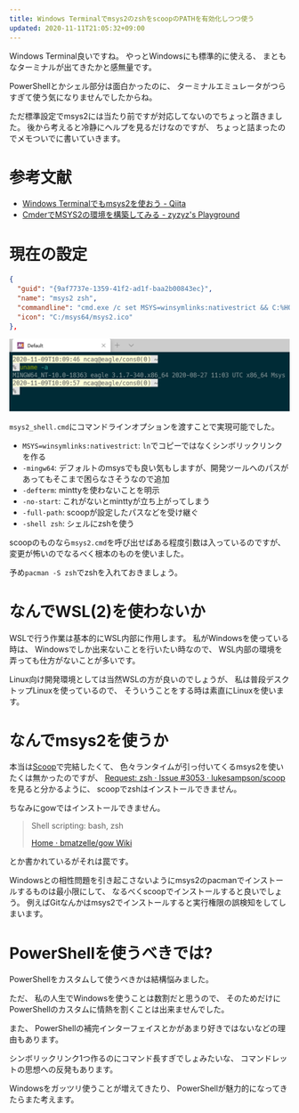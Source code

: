 ```yaml
---
title: Windows Terminalでmsys2のzshをscoopのPATHを有効化しつつ使う
updated: 2020-11-11T21:05:32+09:00
---
```


Windows Terminal良いですね。
やっとWindowsにも標準的に使える、
まともなターミナルが出てきたかと感無量です。

PowerShellとかシェル部分は面白かったのに、
ターミナルエミュレータがつらすぎて使う気になりませんでしたからね。

ただ標準設定でmsys2には当たり前ですが対応してないのでちょっと躓きました。
後から考えると冷静にヘルプを見るだけなのですが、
ちょっと詰まったのでメモついでに書いていきます。

# 参考文献

* [Windows Terminalでもmsys2を使おう - Qiita](https://qiita.com/yumetodo/items/4aa03d1eb3d887bca1a8)
* [CmderでMSYS2の環境を構築してみる - zyzyz's Playground](https://zyzyz.github.io/ja/2017/10/Integrate-MSYS2-into-Cmder/)

# 現在の設定

~~~json
{
  "guid": "{9af7737e-1359-41f2-ad1f-baa2b00843ec}",
  "name": "msys2 zsh",
  "commandline": "cmd.exe /c set MSYS=winsymlinks:nativestrict && C:%HOMEPATH%/scoop/apps/msys2/current/msys2_shell.cmd -defterm -no-start -full-path -shell zsh",
  "icon": "C:/msys64/msys2.ico"
},
~~~

![動作画面、名前はその後msys2 zshに変えました](/asset/2020-11-10-winterm.png)

`msys2_shell.cmd`にコマンドラインオプションを渡すことで実現可能でした。

* `MSYS=winsymlinks:nativestrict`: `ln`でコピーではなくシンボリックリンクを作る
* `-mingw64`: デフォルトのmsysでも良い気もしますが、開発ツールへのパスがあってもそこまで困らなさそうなので追加
* `-defterm`: minttyを使わないことを明示
* `-no-start`: これがないとminttyが立ち上がってしまう
* `-full-path`: scoopが設定したパスなどを受け継ぐ
* `-shell zsh`: シェルにzshを使う

scoopのものなら`msys2.cmd`を呼び出せばある程度引数は入っているのですが、
変更が怖いのでなるべく根本のものを使いました。

予め`pacman -S zsh`でzshを入れておきましょう。

# なんでWSL(2)を使わないか

WSLで行う作業は基本的にWSL内部に作用します。
私がWindowsを使っている時は、
Windowsでしか出来ないことを行いたい時なので、
WSL内部の環境を弄っても仕方がないことが多いです。

Linux向け開発環境としては当然WSLの方が良いのでしょうが、
私は普段デスクトップLinuxを使っているので、
そういうことをする時は素直にLinuxを使います。

# なんでmsys2を使うか

本当は[Scoop](https://scoop.sh/)で完結したくて、
色々ランタイムが引っ付いてくるmsys2を使いたくは無かったのですが、
[Request: zsh · Issue #3053 · lukesampson/scoop](https://github.com/lukesampson/scoop/issues/3053)
を見ると分かるように、
scoopでzshはインストールできません。

ちなみにgowではインストールできません。

> Shell scripting: bash, zsh
>
> [Home · bmatzelle/gow Wiki](https://github.com/bmatzelle/gow/wiki)

とか書かれているがそれは罠です。

Windowsとの相性問題を引き起こさないようにmsys2のpacmanでインストールするものは最小限にして、
なるべくscoopでインストールすると良いでしょう。
例えばGitなんかはmsys2でインストールすると実行権限の誤検知をしてしまいます。

# PowerShellを使うべきでは?

PowerShellをカスタムして使うべきかは結構悩みました。

ただ、
私の人生でWindowsを使うことは数割だと思うので、
そのためだけにPowerShellのカスタムに情熱を割くことは出来ませんでした。

また、
PowerShellの補完インターフェイスとかがあまり好きではないなどの理由もあります。

シンボリックリンク1つ作るのにコマンド長すぎでしょみたいな、
コマンドレットの思想への反発もあります。

Windowsをガッツリ使うことが増えてきたり、
PowerShellが魅力的になってきたらまた考えます。
